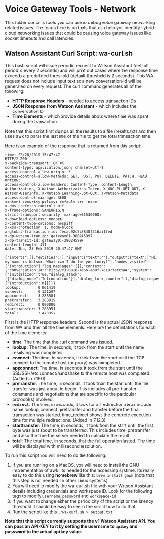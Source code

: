 # Voice Gateway Tools - Network

This folder contains tools you can use to debug voice gateway networking related issues. The focus here is on tools that can help you identify hybrid-cloud networking issues that could be causing voice gateway issues like socket timeouts and call latencies.

## Watson Assistant Curl Script: wa-curl.sh

This bash script will issue periodic request to Watson Assistant (default period is every 2 seconds) and will print out cases where the response time exceeds a predefined threshold (default threshold is 2 seconds). This WA request does not include input text so a new conversation-id will be generated on every request. The curl command generates all of the following:

- **HTTP Response Headers** - needed to access transaction IDs
- **JSON Response from Watson Assistant** - which includes the conversation ID 
- **Time Elements** - which provide details about where time was spent during the transaction

Note that this script first dumps all the results to a file (results.txt) and then uses awk to parse the last line of the file to get the total transaction time. 

Here is an example of the response that is returned from this script:

```
time: 02/28/2019 15:47:47
HTTP/2 200 
x-backside-transport: OK OK
content-type: application/json; charset=utf-8
access-control-allow-origin: *
access-control-allow-methods: GET, POST, PUT, DELETE, PATCH, HEAD, OPTIONS
access-control-allow-headers: Content-Type, Content-Length, Authorization, X-Watson-Authorization-Token, X-WDC-PL-OPT-OUT, X-Watson-UserInfo, X-Watson-Learning-Opt-Out, X-Watson-Metadata
access-control-max-age: 3600
content-security-policy: default-src 'none'
x-dns-prefetch-control: off
x-frame-options: SAMEORIGIN
strict-transport-security: max-age=31536000;
x-download-options: noopen
x-content-type-options: nosniff
x-xss-protection: 1; mode=block
x-global-transaction-id: 7ecac92c5c7848f316aa17ed
x-dp-watson-tran-id: gateway01-380245997
x-dp-transit-id: gateway01-380245997
content-length: 411
date: Thu, 28 Feb 2019 20:47:47 GMT

{"intents":[],"entities":[],"input":{"text":""},"output":{"text":["Hi, my name is Watson. What can I do for you today?"],"nodes_visited":["Introduction"],"log_messages":[]},"context":{"conversation_id":"e13622f3-0816-4656-ad0f-5c187fefc5a4","system":{"initialized":true,"dialog_stack":[{"dialog_node":"Introduction"}],"dialog_turn_counter":1,"dialog_request_counter":1,"_node_output_map":{"Introduction":[0]}}}} 
lookup:        0.061419
connect:       0.121267
appconnect:    3.288581
pretransfer:   3.288919
redirect:      0.000000
starttransfer: 3.288951
total:         3.423352
```
First is the HTTP response headers. Second is the actual JSON response from WA and then all the time elements. Here are the definitations for each of the time elements:

- **time**: The time that the curl command was issued.
- **lookup**: The time, in seconds, it took from the start until the name resolving was completed.
- **connect**: The time, in seconds, it took from the start until the TCP connect to the remote host (or proxy) was completed.
- **appconnect**: The time, in seconds, it took from the start until the SSL/SSH/etc connect/handshake to the remote host was completed. (Added in 7.19.0)
- **pretransfer**: The time, in seconds, it took from the start until the file transfer was just about to begin. This includes all pre-transfer commands and negotiations that are specific to the particular protocol(s) involved.
- **redirect**: The time, in seconds, it took for all redirection steps include name lookup, connect, pretransfer and transfer before the final transaction was started. time_redirect shows the complete execution time for multiple redirections. (Added in 7.12.3)
- **starttransfer**: The time, in seconds, it took from the start until the first byte was just about to be transferred. This includes time_pretransfer and also the time the server needed to calculate the result.
- **total**: The total time, in seconds, that the full operation lasted. The time will be displayed with millisecond resolution.

To run this script you will need to do the following:

1. If you are running on a MacOS, you will need to install the GNU implementation of awk. Its needed for the accessing systime. Its really easy to do this using **homebrew** like this: ```brew install gawk``` (note that this step is not needed on other Linux systems)
1. You will need to modify the wa-curl.sh file with your Watson Assistant details including credentials and workspace ID. Look for the following tags to modify ```username```, ```password``` and ```workspace-id```
1. If you want to change either the periodicity of the script or the latency threshold it should be easy to see in the script how to do that.
1. Run the script like this ```./wa-curl.sh > output.txt ```

**Note that this script currently supports the v1 Watson Assistant API. You can pass an API-KEY to it by setting the username to ```apikey``` and password to the actual api key value.**